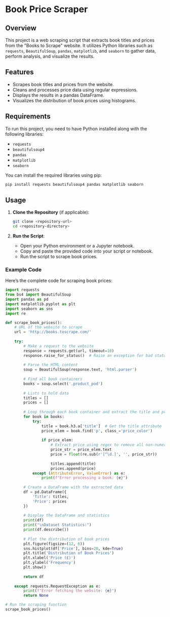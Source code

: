 # Book Price Scraper

## Overview

This project is a web scraping script that extracts book titles and prices from the "Books to Scrape" website. It utilizes Python libraries such as `requests`, `BeautifulSoup`, `pandas`, `matplotlib`, and `seaborn` to gather data, perform analysis, and visualize the results.

## Features

- Scrapes book titles and prices from the website.
- Cleans and processes price data using regular expressions.
- Displays the results in a pandas DataFrame.
- Visualizes the distribution of book prices using histograms.

## Requirements

To run this project, you need to have Python installed along with the following libraries:

- `requests`
- `beautifulsoup4`
- `pandas`
- `matplotlib`
- `seaborn`

You can install the required libraries using pip:

```bash
pip install requests beautifulsoup4 pandas matplotlib seaborn
```

## Usage

1. **Clone the Repository** (if applicable):
   ```bash
   git clone <repository-url>
   cd <repository-directory>
   ```

2. **Run the Script**:
   - Open your Python environment or a Jupyter notebook.
   - Copy and paste the provided code into your script or notebook.
   - Run the script to scrape book prices.

### Example Code

Here’s the complete code for scraping book prices:

```python
import requests
from bs4 import BeautifulSoup
import pandas as pd
import matplotlib.pyplot as plt
import seaborn as sns
import re

def scrape_book_prices():
    # URL of the website to scrape
    url = 'http://books.toscrape.com/'
    
    try:
        # Make a request to the website
        response = requests.get(url, timeout=10)
        response.raise_for_status()  # Raise an exception for bad status codes
        
        # Parse the HTML content
        soup = BeautifulSoup(response.text, 'html.parser')
        
        # Find all book containers
        books = soup.select('.product_pod')
        
        # Lists to hold data
        titles = []
        prices = []
        
        # Loop through each book container and extract the title and price
        for book in books:
            try:
                title = book.h3.a['title']  # Get the title attribute
                price_elem = book.find('p', class_='price_color')
                
                if price_elem:
                    # Extract price using regex to remove all non-numeric characters except decimal point
                    price_str = price_elem.text
                    price = float(re.sub(r'[^\d.]', '', price_str))
                    
                    titles.append(title)
                    prices.append(price)
            except (AttributeError, ValueError) as e:
                print(f"Error processing a book: {e}")
        
        # Create a DataFrame with the extracted data
        df = pd.DataFrame({
            'Title': titles,
            'Price': prices
        })
        
        # Display the DataFrame and statistics
        print(df)
        print("\nDataset Statistics:")
        print(df.describe())
        
        # Plot the distribution of book prices
        plt.figure(figsize=(12, 6))
        sns.histplot(df['Price'], bins=20, kde=True)
        plt.title('Distribution of Book Prices')
        plt.xlabel('Price (£)')
        plt.ylabel('Frequency')
        plt.show()
        
        return df
    
    except requests.RequestException as e:
        print(f"Error fetching the website: {e}")
        return None

# Run the scraping function
scrape_book_prices()
```
